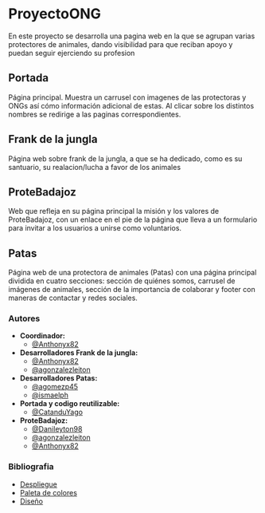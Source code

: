 # ProyectoONG

En este proyecto se desarrolla una pagina web en la que se agrupan varias protectores de animales, dando visibilidad para que reciban apoyo y puedan seguir ejerciendo su profesion

## Portada

Página principal. Muestra un carrusel con imagenes de las protectoras y ONGs así cómo información adicional de estas. Al clicar sobre los distintos nombres se redirige a las paginas correspondientes.

## Frank de la jungla

Página web sobre frank de la jungla, a que se ha dedicado, como es su santuario, su realacion/lucha a favor de los animales

## ProteBadajoz

Web que refleja en su página principal la misión y los valores de ProteBadajoz, con un enlace en el pie de la página que lleva a un formulario para invitar a los usuarios a unirse como voluntarios.

## Patas

Página web de una protectora de animales (Patas) con una página principal dividida en cuatro secciones: sección de quiénes somos, carrusel de imágenes de animales, sección de la importancia de colaborar y footer con maneras de contactar y redes sociales.

### Autores

- **Coordinador:**
  - [@Anthonyx82](https://github.com/Anthonyx82)
- **Desarrolladores Frank de la jungla:**
  - [@Anthonyx82](https://github.com/Anthonyx82)
  - [@agonzalezleiton](https://github.com/agonzalezleiton)
- **Desarrolladores Patas:**
  - [@agomezp45](https://github.com/agomezp45)
  - [@ismaelph](https://github.com/ismaelph)
- **Portada y codigo reutilizable:**
  - [@CatanduYago](https://github.com/CatanduYago)
- **ProteBadajoz:**
  - [@Danileyton98](https://github.com/Danileyton98)
  - [@agonzalezleiton](https://github.com/agonzalezleiton)
  - [@Anthonyx82](https://github.com/Anthonyx82)

### Bibliografia

- [Despliegue](https://fundacionsalve.vercel.app/)
- [Paleta de colores](https://coolors.co/071e22-1d7874-679289-f4c095-ee2e31)
- [Diseño](https://www.figma.com/design/hYBOyQaiCwswWqN2OVdd5O/Untitled?node-id=0-1&t=4Hld9jGuPimRevyn-1)
